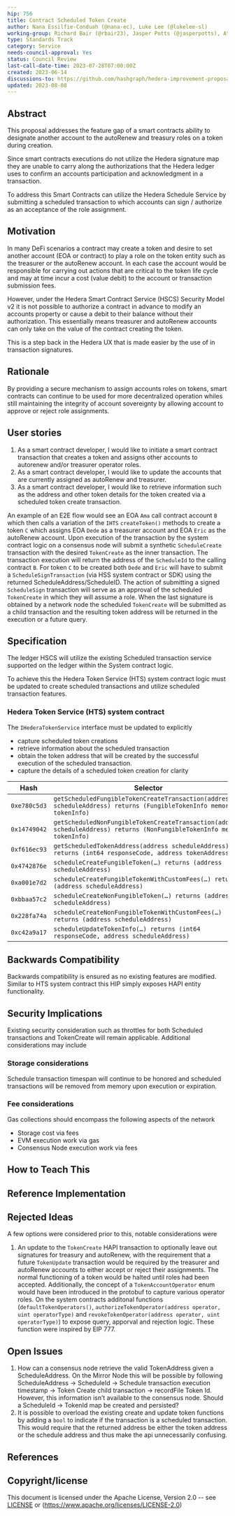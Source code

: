 ```yaml
---
hip: 756
title: Contract Scheduled Token Create
author: Nana Essilfie-Conduah (@nana-ec), Luke Lee (@lukelee-sl)
working-group: Richard Bair (@rbair23), Jasper Potts (@jasperpotts), Atul Mahamuni (@atulmahamuni)
type: Standards Track
category: Service
needs-council-approval: Yes
status: Council Review
last-call-date-time: 2023-07-28T07:00:00Z
created: 2023-06-14
discussions-to: https://github.com/hashgraph/hedera-improvement-proposal/pull/756
updated: 2023-08-08
---
```


## Abstract

This proposal addresses the feature gap of a smart contracts ability to designate another account to the autoRenew and treasury roles on a token during creation.

Since smart contracts executions do not utilize the Hedera signature map they are unable to carry along the authorizations that the Hedera ledger uses to confirm an accounts participation and acknowledgment in a transaction. 

To address this Smart Contracts can utilize the Hedera Schedule Service by submitting a scheduled transaction to which accounts can sign / authorize as an acceptance of the role assignment.

## Motivation

In many DeFi scenarios a contract may create a token and desire to set another account (EOA or contract) to play a role on the token entity such as the treasurer or the autoRenew account. In each case the account would be responsible for carrying out actions that are critical to the token life cycle and may at time incur a cost (value debit) to the account or transaction submission fees.

However, under the Hedera Smart Contract Service (HSCS) Security Model v2 it is not possible to authorize a contract in advance to modify an accounts property or cause a debit to their balance without their authorization. This essentially means treasurer and autoRenew accounts can only take on the value of the contract creating the token.

This is a step back in the Hedera UX that is made easier by the use of in transaction signatures.

## Rationale

By providing a secure mechanism to assign accounts roles on tokens, smart contracts can continue to be used for more decentralized operation whiles still maintaining the integrity of account sovereignty by allowing account to approve or reject role assignments.

## User stories

1. As a smart contract developer, I would like to initiate a smart contract transaction that creates a token and assigns other accounts to autorenew and/or treasurer operator roles.
2. As a smart contract developer, I would like to update the accounts that are currently assigned as autoRenew and treasurer.
3. As a smart contract developer, I would like to retrieve information such as the address and other token details for the token created via a scheduled token create transaction.
  
An example of an E2E flow would see an EOA `Ama` call contract account `B` which then calls a variation of the `IHTS` `createToken()` methods to create a token `C` which assigns EOA `Dede` as a treasurer account and EOA `Eric` as the autoRenew account. 
Upon execution of the transaction by the system contract logic on a consensus node will submit a synthetic `ScheduleCreate` transaction with the desired `TokenCreate` as the inner transaction. The transaction execution will return the address of the `ScheduleId` to the calling contract `B`. 
For token `C` to be created both `Dede` and `Eric` will have to submit a `ScheduleSignTransaction` (via HSS system contract or SDK) using the returned ScheduleAddress/ScheduleID. The action of submitting a signed `ScheduleSign` transaction will serve as an approval of the scheduled `TokenCreate` in which they will assume a role. 
When the last signature is obtained by a network node the scheduled `TokenCreate` will be submitted as a child transaction and the resulting token address will be returned in the execution or a future query. 

## Specification

The ledger HSCS will utilize the existing Scheduled transaction service supported on the ledger within the System contract logic. 

To achieve this the Hedera Token Service (HTS) system contract logic must be updated to create scheduled transactions and utilize scheduled transaction features.

### Hedera Token Service (HTS) system contract

The `IHederaTokenService` interface must be updated to explicitly 

- capture scheduled token creations
- retrieve information about the scheduled transaction
- obtain the token address that will be created by the successful execution of the scheduled transaction.
- capture the details of a scheduled token creation for clarity

|   Hash        | Selector                                                                                                                 |
|---------------|--------------------------------------------------------------------------------------------------------------------------|
| `0xe780c5d3`  | `getScheduledFungibleTokenCreateTransaction(address scheduleAddress) returns (FungibleTokenInfo memory tokenInfo)`       |
| `0x14749042`  | `getScheduledNonFungibleTokenCreateTransaction(address scheduleAddress) returns (NonFungibleTokenInfo memory tokenInfo)` |
| `0xf616ec93`  | `getScheduledTokenAddress(address scheduleAddress) returns (int64 responseCode, address tokenAddress)`                   |
| `0x4742876e`  | `scheduleCreateFungibleToken(…) returns (address scheduleAddress)`                                                       |
| `0xa001e7d2`  | `scheduleCreateFungibleTokenWithCustomFees(…) returns (address scheduleAddress)`                                         |
| `0xbbaa57c2`  | `scheduleCreateNonFungibleToken(…) returns (address scheduleAddress)`                                                    |
| `0x228fa74a`  | `scheduleCreateNonFungibleTokenWithCustomFees(…) returns (address scheduleAddress)`                                      |
| `0xc42a9a17`  | `scheduleUpdateTokenInfo(…) returns (int64 responseCode, address scheduleAddress)`                                       |

## Backwards Compatibility

Backwards compatibility is ensured as no existing features are modified. Similar to HTS system contract this HIP simply exposes HAPI entity functionality.

## Security Implications

Existing security consideration such as throttles for both Scheduled transactions and TokenCreate will remain applicable. 
Additional considerations may include

### Storage considerations

Schedule transaction timespan will continue to be honored and scheduled transactions will be removed from memory upon execution or expiration.

### Fee considerations

Gas collections should encompass the following aspects of the network

- Storage cost via fees
- EVM execution work via gas
- Consensus Node execution work via fees

## How to Teach This



## Reference Implementation


## Rejected Ideas

A few options were considered prior to this, notable considerations were

1. An update to the `TokenCreate` HAPI transaction to optionally leave out signatures for treasury and autoRenew, with the requirement that a future `TokenUpdate` transaction would be required by the treasurer and autoRenew accounts to either accept or reject their assignments. The normal functioning of a token would be halted until roles had been accepted. Additionally, the concept of a `TokenAccountOperator` enum would have been introduced in the protobuf to capture various operator roles. On the system contracts additonal functions (`defaultTokenOperators()`,  `authorizeTokenOperator(address operator, uint operatorType)` and `revokeTokenOperator(address operator, uint operatorType)`) to expose query, apporval and rejection logic. These function were inspired by EIP 777. 


## Open Issues

1. How can a consensus node retrieve the valid TokenAddress given a ScheduleAddress. On the Mirror Node this will be possible by following ScheduleAddress → ScheduleId → Schedule transaction execution timestamp → Token Create child transaction → recordFile Token Id. However, this information isn’t available to the consensus node. Should a ScheduleId → TokenId map be created and persisted?
2. It is possible to overload the existing create and update token functions by adding a `bool` to indicate if the transaction is a scheduled transaction. This would require that the returned address be either the token address or the schedule address and thus make the api unnecessarily confusing. 

## References



## Copyright/license

This document is licensed under the Apache License, Version 2.0 -- see [LICENSE](../LICENSE) or (https://www.apache.org/licenses/LICENSE-2.0)
